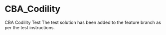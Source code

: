 # CBA_Codility
CBA Codility Test
The test solution has been added to the feature branch as per the test instructions. 
